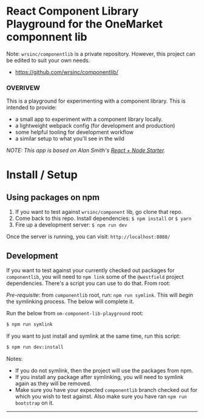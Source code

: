 # React Component Library Playground for the OneMarket componnent lib

Note: `wrsinc/componentlib` is a private repository. However, this project can
be edited to suit your own needs.

- https://github.com/wrsinc/componentlib/

### OVERIVEW

This is a playground for experimenting with a component library. This is intended to provide:

* a small app to experiment with a component library locally.
* a lightweight webpack config (for development and production)
* some helpful tooling for development workflow
* a similar setup to what you'll see in the wild

_*NOTE:* This app is based on Alan Smith's [React + Node Starter](https://github.com/alanbsmith/react-node-example)._


# Install / Setup

## Using packages on npm

1. If you want to test against `wrsinc/component` lib, go clone that repo.
2. Come back to this repo. Install dependencies: `$ npm install` or `$ yarn`
3. Fire up a development server: `$ npm run dev`

Once the server is running, you can visit: `http://localhost:8080/`

## Development


If you want to test against your currently checked out packages for `componentlib`,
you will need to `npm link` some of the `@westfield` project dependencies.
There's a script you can use to do that. From root:


*Pre-requisite*: from `componentlib` root, run: `npm run symlink`. This will
_begin_ the symlinking process. The below will complete it.

Run the below from `om-component-lib-playground` root:

```sh
$ npm run symlink
```

If you want to just install and symlink at the same time, run this script:

```sh
$ npm run dev:install
```

Notes:

- If you do not symlink, then the project will use the packages from npm.
- If you install any package after symlinking, you will need to symlink again as
    they will be removed.
- Make sure you have your expected `componentlib` branch checked out for which
    you wish to test against. Also make sure you have ran `npm run bootstrap` on
    it.

---


